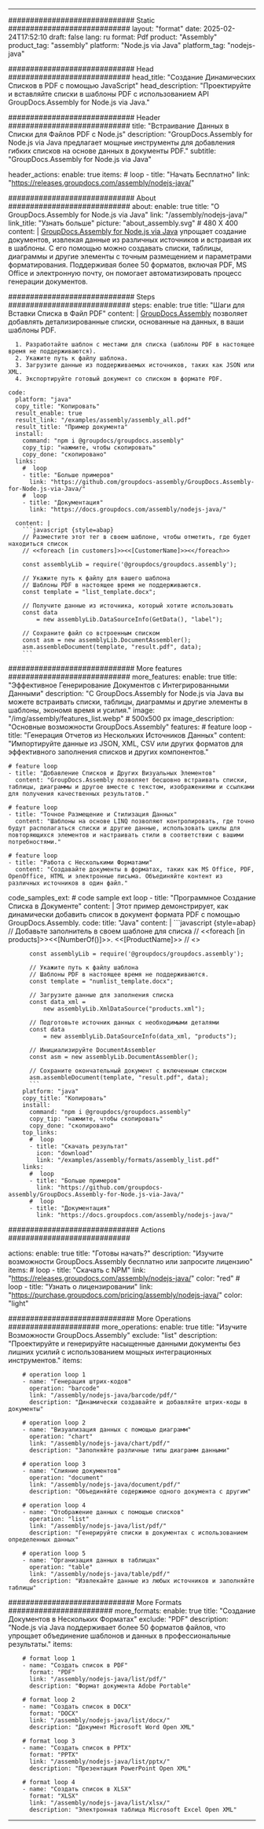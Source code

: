 



---
############################# Static ############################
layout: "format"
date:  2025-02-24T17:52:10
draft: false
lang: ru
format: Pdf
product: "Assembly"
product_tag: "assembly"
platform: "Node.js via Java"
platform_tag: "nodejs-java"

############################# Head ############################
head_title: "Создание Динамических Списков в PDF с помощью JavaScript"
head_description: "Проектируйте и вставляйте списки в шаблоны PDF с использованием API GroupDocs.Assembly for Node.js via Java."

############################# Header ############################
title: "Встраивание Данных в Списки для Файлов PDF с Node.js" 
description: "GroupDocs.Assembly for Node.js via Java предлагает мощные инструменты для добавления гибких списков на основе данных в документы PDF."
subtitle: "GroupDocs.Assembly for Node.js via Java" 

header_actions:
  enable: true
  items:
    #  loop
    - title: "Начать Бесплатно"
      link: "https://releases.groupdocs.com/assembly/nodejs-java/"
      
############################# About ############################
about:
    enable: true
    title: "О GroupDocs.Assembly for Node.js via Java"
    link: "/assembly/nodejs-java/"
    link_title: "Узнать больше"
    picture: "about_assembly.svg" # 480 X 400
    content: |
       [GroupDocs.Assembly for Node.js via Java](/assembly/nodejs-java/) упрощает создание документов, извлекая данные из различных источников и встраивая их в шаблоны. С его помощью можно создавать списки, таблицы, диаграммы и другие элементы с точным размещением и параметрами форматирования. Поддерживая более 50 форматов, включая PDF, MS Office и электронную почту, он помогает автоматизировать процесс генерации документов.

############################# Steps ############################
steps:
    enable: true
    title: "Шаги для Вставки Списка в Файл PDF"
    content: |
      [GroupDocs.Assembly](/assembly/nodejs-java/) позволяет добавлять детализированные списки, основанные на данных, в ваши шаблоны PDF.
      
      1. Разработайте шаблон с местами для списка (шаблоны PDF в настоящее время не поддерживаются).
      2. Укажите путь к файлу шаблона.
      3. Загрузите данные из поддерживаемых источников, таких как JSON или XML.
      4. Экспортируйте готовый документ со списком в формате PDF.
   
    code:
      platform: "java"
      copy_title: "Копировать"
      result_enable: true
      result_link: "/examples/assembly/assembly_all.pdf"
      result_title: "Пример документа"
      install:
        command: "npm i @groupdocs/groupdocs.assembly"
        copy_tip: "нажмите, чтобы скопировать"
        copy_done: "скопировано"
      links:
        #  loop
        - title: "Больше примеров"
          link: "https://github.com/groupdocs-assembly/GroupDocs.Assembly-for-Node.js-via-Java/"
        #  loop
        - title: "Документация"
          link: "https://docs.groupdocs.com/assembly/nodejs-java/"
          
      content: |
        ```javascript {style=abap}
        // Разместите этот тег в своем шаблоне, чтобы отметить, где будет находиться список
        // <<foreach [in customers]>><<[CustomerName]>><</foreach>>
    
        const assemblyLib = require('@groupdocs/groupdocs.assembly');

        // Укажите путь к файлу для вашего шаблона
        // Шаблоны PDF в настоящее время не поддерживаются.
        const template = "list_template.docx";

        // Получите данные из источника, который хотите использовать
        const data 
            = new assemblyLib.DataSourceInfo(GetData(), "label");

        // Сохраните файл со встроенным списком
        const asm = new assemblyLib.DocumentAssembler();
        asm.assembleDocument(template, "result.pdf", data);
        ```           

############################# More features ############################
more_features:
  enable: true
  title: "Эффективное Генерирование Документов с Интегрированными Данными"
  description: "С GroupDocs.Assembly for Node.js via Java вы можете встраивать списки, таблицы, диаграммы и другие элементы в шаблоны, экономя время и усилия."
  image: "/img/assembly/features_list.webp" # 500x500 px
  image_description: "Основные возможности GroupDocs.Assembly"
  features:
    # feature loop
    - title: "Генерация Отчетов из Нескольких Источников Данных"
      content: "Импортируйте данные из JSON, XML, CSV или других форматов для эффективного заполнения списков и других компонентов."

    # feature loop
    - title: "Добавление Списков и Других Визуальных Элементов"
      content: "GroupDocs.Assembly позволяет бесшовно встраивать списки, таблицы, диаграммы и другое вместе с текстом, изображениями и ссылками для получения качественных результатов."

    # feature loop
    - title: "Точное Размещение и Стилизация Данных"
      content: "Шаблоны на основе LINQ позволяют контролировать, где точно будут располагаться списки и другие данные, использовать циклы для повторяющихся элементов и настраивать стили в соответствии с вашими потребностями."

    # feature loop
    - title: "Работа с Несколькими Форматами"
      content: "Создавайте документы в форматах, таких как MS Office, PDF, OpenOffice, HTML и электронные письма. Объединяйте контент из различных источников в один файл."
      
  code_samples_ext:
    # code sample ext loop
    - title: "Программное Создание Списка в Документе"
      content: |
        Этот пример демонстрирует, как динамически добавить список в документ формата PDF с помощью GroupDocs.Assembly.
      code:
        title: "Java"
        content: |
          ```javascript {style=abap}
          // Добавьте заполнитель в своем шаблоне для списка
          // <<foreach [in products]>><<[NumberOf()]>>. <<[ProductName]>>
          // <</foreach>>
          
          const assemblyLib = require('@groupdocs/groupdocs.assembly');

          // Укажите путь к файлу шаблона
          // Шаблоны PDF в настоящее время не поддерживаются.
          const template = "numlist_template.docx";

          // Загрузите данные для заполнения списка
          const data_xml =
              new assemblyLib.XmlDataSource("products.xml");

          // Подготовьте источник данных с необходимыми деталями
          const data 
              = new assemblyLib.DataSourceInfo(data_xml, "products");

          // Инициализируйте DocumentAssembler
          const asm = new assemblyLib.DocumentAssembler();

          // Сохраните окончательный документ с включенным списком
          asm.assembleDocument(template, "result.pdf", data);
          ```
        platform: "java"
        copy_title: "Копировать"
        install:
          command: "npm i @groupdocs/groupdocs.assembly"
          copy_tip: "нажмите, чтобы скопировать"
          copy_done: "скопировано"
        top_links:
          #  loop
          - title: "Скачать результат"
            icon: "download"
            link: "/examples/assembly/formats/assembly_list.pdf"
        links:
          #  loop
          - title: "Больше примеров"
            link: "https://github.com/groupdocs-assembly/GroupDocs.Assembly-for-Node.js-via-Java/"
          #  loop
          - title: "Документация"
            link: "https://docs.groupdocs.com/assembly/nodejs-java/"
            

            


############################## Actions ############################

actions:
  enable: true
  title: "Готовы начать?"
  description: "Изучите возможности GroupDocs.Assembly бесплатно или запросите лицензию"
  items:
    #  loop
    - title: "Скачать с NPM"
      link: "https://releases.groupdocs.com/assembly/nodejs-java/"
      color: "red"
        #  loop
    - title: "Узнать о лицензировании"
      link: "https://purchase.groupdocs.com/pricing/assembly/nodejs-java/"
      color: "light"


############################# More Operations #####################
more_operations:
    enable: true
    title: "Изучите Возможности GroupDocs.Assembly"
    exclude: "list"
    description: "Проектируйте и генерируйте насыщенные данными документы без лишних усилий с использованием мощных интеграционных инструментов."
    items: 
          
        # operation loop 1
        - name: "Генерация штрих-кодов"
          operation: "barcode"
          link: "/assembly/nodejs-java/barcode/pdf/"
          description: "Динамически создавайте и добавляйте штрих-коды в документы"

        # operation loop 2
        - name: "Визуализация данных с помощью диаграмм"
          operation: "chart"
          link: "/assembly/nodejs-java/chart/pdf/"
          description: "Заполняйте различные типы диаграмм данными"

        # operation loop 3
        - name: "Слияние документов"
          operation: "document"
          link: "/assembly/nodejs-java/document/pdf/"
          description: "Объединяйте содержимое одного документа с другим"

        # operation loop 4
        - name: "Отображение данных с помощью списков"
          operation: "list"
          link: "/assembly/nodejs-java/list/pdf/"
          description: "Генерируйте списки в документах с использованием определенных данных"

        # operation loop 5
        - name: "Организация данных в таблицах"
          operation: "table"
          link: "/assembly/nodejs-java/table/pdf/"
          description: "Извлекайте данные из любых источников и заполняйте таблицы"
         
          
############################# More Formats ########################
more_formats:
    enable: true
    title: "Создание Документов в Нескольких Форматах"
    exclude: "PDF"
    description: "Node.js via Java поддерживает более 50 форматов файлов, что упрощает объединение шаблонов и данных в профессиональные результаты."
    items: 
          
        # format loop 1
        - name: "Создать список в PDF"
          format: "PDF"
          link: "/assembly/nodejs-java/list/pdf/"
          description: "Формат документа Adobe Portable"
          
        # format loop 2
        - name: "Создать список в DOCX"
          format: "DOCX"
          link: "/assembly/nodejs-java/list/docx/"
          description: "Документ Microsoft Word Open XML"
          
        # format loop 3
        - name: "Создать список в PPTX"
          format: "PPTX"
          link: "/assembly/nodejs-java/list/pptx/"
          description: "Презентация PowerPoint Open XML"
          
        # format loop 4
        - name: "Создать список в XLSX"
          format: "XLSX"
          link: "/assembly/nodejs-java/list/xlsx/"
          description: "Электронная таблица Microsoft Excel Open XML"


          

---